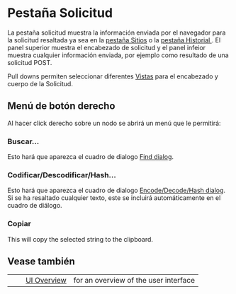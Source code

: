 # Pestaña Solicitud #

La pestaña solicitud muestra la información enviada por el navegador para la solicitud resaltada ya sea en la [pestaña Sitios][pesta_a Sitios] o la [pestaña Historial ][pesta_a Historial].
El panel superior muestra el encabezado de solicitud y el panel infeior muestra cualquier información enviada, por ejemplo como resultado de una solicitud POST.

Pull downs permiten seleccionar diferentes [Vistas][] para el encabezado y cuerpo de la Solicitud.

## Menú de botón derecho ##

Al hacer click derecho sobre un nodo se abrirá un menú que le permitirá:

### Buscar... ###

Esto hará que aparezca el cuadro de dialogo [Find dialog][].

### Codificar/Descodificar/Hash... ###

Esto hará que aparezca el cuadro de dialogo [Encode/Decode/Hash dialog][Encode_Decode_Hash dialog].
Si se ha resaltado cualquier texto, este se incluirá automáticamente en el cuadro de diálogo.

### Copiar ###

This will copy the selected string to the clipboard.

## Vease también ##

<table> 
 <tbody>
  <tr>
   <td>&nbsp;&nbsp;&nbsp;&nbsp;</td>
   <td> <a href="HelpUiOverview" rel="nofollow">UI Overview</a></td>
   <td>for an overview of the user interface</td>
  </tr> 
 </tbody>
</table>


[pesta_a Sitios]: HelpUiTabsSites
[pesta_a Historial]: HelpUiTabsHistory
[Vistas]: HelpUiViews
[Find dialog]: HelpUiDialogsFind
[Encode_Decode_Hash dialog]: HelpUiDialogsEnc_dec
